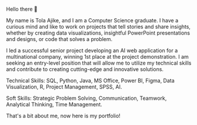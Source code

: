 Hello there 👋

My name is Tola Ajike, and I am a Computer Science graduate. I have a curious mind and like to work on projects that tell stories and share insights, whether by creating data visualizations, insightful PowerPoint presentations and designs, or code that solves a problem.

I led a successful senior project developing an AI web application for a multinational company, winning 1st place at the project demonstration. I am seeking an entry-level position that will allow me to utilize my technical skills and contribute to creating cutting-edge and innovative solutions. 

Technical Skills: SQL, Python, Java, MS Office, Power BI, Figma, Data Visualization, R, Project Management, SPSS, AI.

Soft Skills: Strategic Problem Solving, Communication, Teamwork, Analytical Thinking, Time Management.

That's a bit about me, now here is my portfolio!
